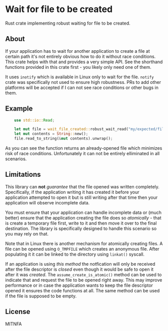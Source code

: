 # Wait for file to be created

Rust crate implementing robust waiting for file to be created.

## About

If your application has to wait for another application to create a file at certain path it's
not entirely obvious how to do it without race conditions. This crate helps with that and
provides a very simple API. See the shorthand functions provided in this crate first - you
likely only need one of them.

It uses `inotify` which is available in Linux only to wait for the file. `notify` crate was
specifically not used to ensure high robustness. PRs to add other platforms will be accepted if I
can not see race conditions or other bugs in them.

## Example

```rust
    use std::io::Read;

    let mut file = wait_file_created::robust_wait_read("my/expected/file").unwrap();
    let mut contents = String::new();
    file.read_to_string(&mut contents).unwrap();
```

As you can see the function returns an already-opened file which minimizes risk of race
conditions. Unfortunately it can not be entirely elliminated in all scenarios.

## Limitations

This library can **not** *guarantee* that the file opened was written completely.
Specifically, if the application writing it has created it before your application attempted to
open it but is still writing after that time then your application will observe incomplete
data.

You must ensure that your application can handle incomplete data or (much better) ensure that
the application creating the file does so *atomically* - that is create a temporary file first,
write to it and then move it over to the final destination. The library is specifically
designed to handle this scenario so you may rely on that.

Note that in Linux there is another mechanism for atomically creating files.
A file can be opened using `O_TMPFILE` which creates an anonymous file.
After populating it it can be linked to the directory using `linkat()` syscall.

If an application is using *this method* the notfication will only be received after the
file descriptor is *closed* even though it would be safe to open it after it was *created*.
The `assume_create_is_atomic()` method can be used to indicate that and request the file to be
opened right away. This may improve performance or in case the application wants to keep the
file descriptor opened it ensures the code functions at all. The same method can be used if the
file is supposed to be empty.

## License

MITNFA
